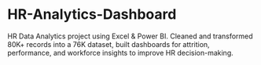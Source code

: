 # HR-Analytics-Dashboard
HR Data Analytics project using Excel &amp; Power BI. Cleaned and transformed 80K+ records into a 76K dataset, built dashboards for attrition, performance, and workforce insights to improve HR decision-making.
